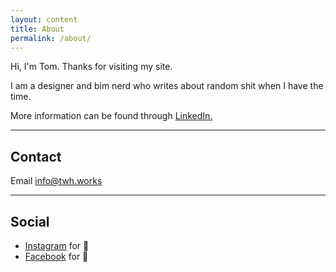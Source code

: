 ```yaml
---
layout: content
title: About
permalink: /about/
---
```

Hi, I'm Tom. Thanks for visiting my site.

I am a designer and bim nerd who writes about random shit when I have the time. 

More information can be found through <a href="https://www.linkedin.com/" data-network="LinkedIn" data-proofer-ignore>LinkedIn.</a>

----

## Contact
Email [info@twh.works](info@twh.works)

----

## Social

- [Instagram](https://www.instagram.com/) for 📸
- [Facebook](https://www.facebook.com/) for 🕺

